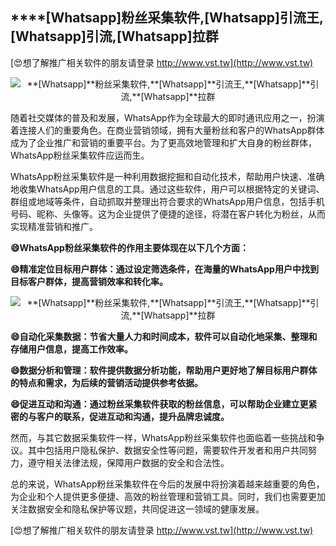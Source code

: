 ## ****[Whatsapp]**粉丝采集软件,**[Whatsapp]**引流王,**[Whatsapp]**引流,**[Whatsapp]**拉群**

[😍想了解推广相关软件的朋友请登录 http://www.vst.tw](http://www.vst.tw)

 <center><img src="https://vst.tw/MP4/tuiguang/png/6.png" alt="**[Whatsapp]**粉丝采集软件,**[Whatsapp]**引流王,**[Whatsapp]**引流,**[Whatsapp]**拉群"></center>

随着社交媒体的普及和发展，WhatsApp作为全球最大的即时通讯应用之一，扮演着连接人们的重要角色。在商业营销领域，拥有大量粉丝和客户的WhatsApp群体成为了企业推广和营销的重要平台。为了更高效地管理和扩大自身的粉丝群体，WhatsApp粉丝采集软件应运而生。

WhatsApp粉丝采集软件是一种利用数据挖掘和自动化技术，帮助用户快速、准确地收集WhatsApp用户信息的工具。通过这些软件，用户可以根据特定的关键词、群组或地域等条件，自动抓取并整理出符合要求的WhatsApp用户信息，包括手机号码、昵称、头像等。这为企业提供了便捷的途径，将潜在客户转化为粉丝，从而实现精准营销和推广。

**😄WhatsApp粉丝采集软件的作用主要体现在以下几个方面：**

**😄精准定位目标用户群体：通过设定筛选条件，在海量的WhatsApp用户中找到目标客户群体，提高营销效率和转化率。**

 <center><img src="https://vst.tw/MP4/tuiguang/png/5.png" alt="**[Whatsapp]**粉丝采集软件,**[Whatsapp]**引流王,**[Whatsapp]**引流,**[Whatsapp]**拉群"></center>

**😄自动化采集数据：节省大量人力和时间成本，软件可以自动化地采集、整理和存储用户信息，提高工作效率。**

**😄数据分析和管理：软件提供数据分析功能，帮助用户更好地了解目标用户群体的特点和需求，为后续的营销活动提供参考依据。**

**😄促进互动和沟通：通过粉丝采集软件获取的粉丝信息，可以帮助企业建立更紧密的与客户的联系，促进互动和沟通，提升品牌忠诚度。**

然而，与其它数据采集软件一样，WhatsApp粉丝采集软件也面临着一些挑战和争议。其中包括用户隐私保护、数据安全性等问题，需要软件开发者和用户共同努力，遵守相关法律法规，保障用户数据的安全和合法性。

总的来说，WhatsApp粉丝采集软件在今后的发展中将扮演着越来越重要的角色，为企业和个人提供更多便捷、高效的粉丝管理和营销工具。同时，我们也需要更加关注数据安全和隐私保护等议题，共同促进这一领域的健康发展。

[😍想了解推广相关软件的朋友请登录 http://www.vst.tw](http://www.vst.tw)



